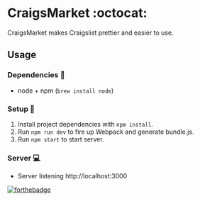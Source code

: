 # CraigsMarket :octocat:
CraigsMarket makes Craigslist prettier and easier to use.

## Usage

### Dependencies :floppy_disk:
- node + npm (`brew install node`)

### Setup :page_facing_up:
1. Install project dependencies with `npm install`.
2. Run `npm run dev` to fire up Webpack and generate bundle.js.
3. Run `npm start` to start server.

### Server :computer:
- Server listening http://localhost:3000

[![forthebadge](https://forthebadge.com/images/badges/made-with-javascript.svg)](https://forthebadge.com)
